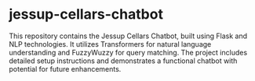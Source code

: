 # jessup-cellars-chatbot
This repository contains the Jessup Cellars Chatbot, built using Flask and NLP technologies. It utilizes Transformers for natural language understanding and FuzzyWuzzy for query matching. The project includes detailed setup instructions and demonstrates a functional chatbot with potential for future enhancements.

